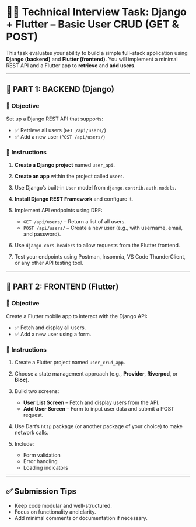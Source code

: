 # 👨‍💻 Technical Interview Task: Django + Flutter – Basic User CRUD (GET & POST)

This task evaluates your ability to build a simple full-stack application using **Django (backend)** and **Flutter (frontend)**. You will implement a minimal REST API and a Flutter app to **retrieve** and **add users**.

---

## 🧱 PART 1: BACKEND (Django)

### 🎯 Objective

Set up a Django REST API that supports:

* ✅ Retrieve all users (`GET /api/users/`)
* ✅ Add a new user (`POST /api/users/`)

### 📌 Instructions

1. **Create a Django project** named `user_api`.
2. **Create an app** within the project called `users`.
3. Use Django’s built-in `User` model from `django.contrib.auth.models`.
4. **Install Django REST Framework** and configure it.
5. Implement API endpoints using DRF:

   * `GET /api/users/` – Return a list of all users.
   * `POST /api/users/` – Create a new user (e.g., with username, email, and password).
6. Use `django-cors-headers` to allow requests from the Flutter frontend.
7. Test your endpoints using Postman, Insomnia, VS Code ThunderClient, or any other API testing tool.

---

## 📱 PART 2: FRONTEND (Flutter)

### 🎯 Objective

Create a Flutter mobile app to interact with the Django API:

* ✅ Fetch and display all users.
* ✅ Add a new user using a form.

### 📌 Instructions

1. Create a Flutter project named `user_crud_app`.
2. Choose a state management approach (e.g., **Provider**, **Riverpod**, or **Bloc**).
3. Build two screens:

   * **User List Screen** – Fetch and display users from the API.
   * **Add User Screen** – Form to input user data and submit a POST request.
4. Use Dart’s `http` package (or another package of your choice) to make network calls.
5. Include:

   * Form validation
   * Error handling
   * Loading indicators

---

## ✅ Submission Tips

* Keep code modular and well-structured.
* Focus on functionality and clarity.
* Add minimal comments or documentation if necessary.
